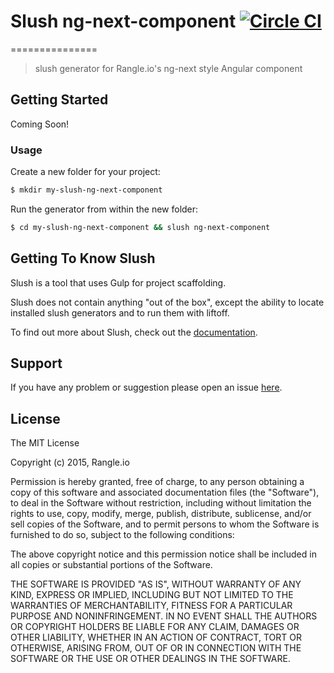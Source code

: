 # Slush ng-next-component [![Circle CI](https://circleci.com/gh/rangle/slush-ngnext-component.svg?style=svg)](https://circleci.com/gh/rangle/slush-ngnext-component)
===============

> slush generator for Rangle.io's ng-next style Angular component


## Getting Started
Coming Soon!

### Usage

Create a new folder for your project:

```bash
$ mkdir my-slush-ng-next-component
```

Run the generator from within the new folder:

```bash
$ cd my-slush-ng-next-component && slush ng-next-component
```

## Getting To Know Slush

Slush is a tool that uses Gulp for project scaffolding.

Slush does not contain anything "out of the box", except the ability to locate installed slush generators and to run them with liftoff.

To find out more about Slush, check out the [documentation](https://github.com/slushjs/slush).


## Support
If you have any problem or suggestion please open an issue [here](https://github.com/rangle/slush-ng-next-component/issues).

## License

The MIT License

Copyright (c) 2015, Rangle.io

Permission is hereby granted, free of charge, to any person
obtaining a copy of this software and associated documentation
files (the "Software"), to deal in the Software without
restriction, including without limitation the rights to use,
copy, modify, merge, publish, distribute, sublicense, and/or sell
copies of the Software, and to permit persons to whom the
Software is furnished to do so, subject to the following
conditions:

The above copyright notice and this permission notice shall be
included in all copies or substantial portions of the Software.

THE SOFTWARE IS PROVIDED "AS IS", WITHOUT WARRANTY OF ANY KIND,
EXPRESS OR IMPLIED, INCLUDING BUT NOT LIMITED TO THE WARRANTIES
OF MERCHANTABILITY, FITNESS FOR A PARTICULAR PURPOSE AND
NONINFRINGEMENT. IN NO EVENT SHALL THE AUTHORS OR COPYRIGHT
HOLDERS BE LIABLE FOR ANY CLAIM, DAMAGES OR OTHER LIABILITY,
WHETHER IN AN ACTION OF CONTRACT, TORT OR OTHERWISE, ARISING
FROM, OUT OF OR IN CONNECTION WITH THE SOFTWARE OR THE USE OR
OTHER DEALINGS IN THE SOFTWARE.

